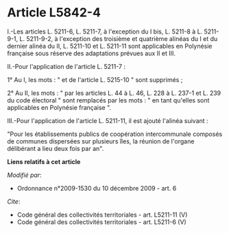 # Article L5842-4

I.-Les articles L. 5211-6, L. 5211-7, à l'exception du I bis, L. 5211-8 à L. 5211-9-1, L. 5211-9-2, à l'exception des
troisième et quatrième alinéas du I et du dernier alinéa du II, L. 5211-10 et L. 5211-11 sont applicables en Polynésie
française sous réserve des adaptations prévues aux II et III. 

II.-Pour l'application de l'article L. 5211-7 : 

1° Au I, les mots : " et de l'article L. 5215-10 " sont supprimés ; 

2° Au II, les mots : " par les articles L. 44 à L. 46, L. 228 à L. 237-1 et L. 239 du code électoral " sont remplacés par les
mots : " en tant qu'elles sont applicables en Polynésie française ". 

III.-Pour l'application de l'article L. 5211-11, il est ajouté l'alinéa suivant : 

"Pour les établissements publics de coopération intercommunale composés de communes dispersées sur plusieurs îles, la réunion
de l'organe délibérant a lieu deux fois par an".

**Liens relatifs à cet article**

_Modifié par_:

  - Ordonnance n°2009-1530 du 10 décembre 2009 - art. 6

_Cite_:

  - Code général des collectivités territoriales - art. L5211-11 (V)
  - Code général des collectivités territoriales - art. L5211-6 (V)
